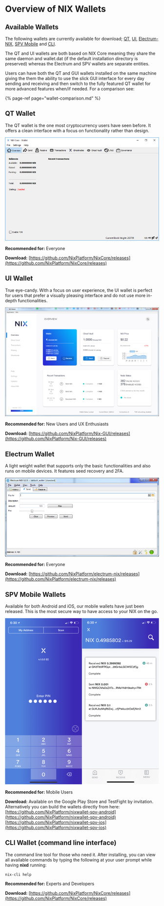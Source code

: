 # Overview of NIX Wallets

## Available Wallets

The following wallets are currently available for download; [QT](./#qt-wallet), [UI](./#ui-wallet), [Electrum-NIX](./#electrum-wallet), [SPV Mobile](./#spv-mobile-wallets) and [CLI](./#cli-wallet-command-line-interface). 

The QT and UI wallets are both based on NIX Core meaning they share the same daemon and wallet.dat \(if the default installation directory is preserved\) whereas the Electrum and SPV wallets are separate entities.

Users can have both the QT and GUI wallets installed on the same machine giving the them the ability to use the slick GUI interface for every day sending and receiving and then switch to the fully featured QT wallet for more advanced features when/if needed. For a comparison see:

{% page-ref page="wallet-comparison.md" %}

## QT Wallet

The QT wallet is the one most cryptocurrency users have seen before. It offers a clean interface with a focus on functionality rather than design.

![Nix Core Wallet](../../.gitbook/assets/qt-wallet.png)

**Recommended for:** Everyone

**Download:** [https://github.com/NixPlatform/NixCore/releases](https://github.com/NixPlatform/NixCore/releases)

## UI Wallet

True eye-candy. With a focus on user experience, the UI wallet is perfect for users that prefer a visually pleasing interface and do not use more in-depth functionalities.

![NIX UI Wallet](../../.gitbook/assets/image%20%282%29.png)

**Recommended for:** New Users and UX Enthusiasts

**Download:** [https://github.com/NixPlatform/Nix-GUI/releases](https://github.com/NixPlatform/Nix-GUI/releases)

## Electrum Wallet

A light weight wallet that supports only the basic functionalities and also runs on mobile devices. It features seed recovery and 2FA.

![NIX Electrum Wallet](../../.gitbook/assets/image%20%286%29.png)

**Recommended for:** Everyone

**Download:** [https://github.com/NixPlatform/electrum-nix/releases](https://github.com/NixPlatform/electrum-nix/releases)

## SPV Mobile Wallets

Available for both Android and iOS, our mobile wallets have just been released. This is the most secure way to have access to your NIX on the go. 

![](../../.gitbook/assets/image%20%283%29.png)

​**Recommended for:** Mobile Users

**Download:** Available on the Google Play Store and TestFight by invitation. Alternatively you can build the wallets directly from here:  
[https://github.com/NixPlatform/nixwallet-spv-android](https://github.com/NixPlatform/nixwallet-spv-android)  
[https://github.com/NixPlatform/nixwallet-spv-ios](https://github.com/NixPlatform/nixwallet-spv-ios)

## CLI Wallet \(command line interface\)

The command line tool for those who need it. After installing, you can view all available commands by typing the following at your user prompt while having **nixd** running:

```text
nix-cli help
```

**Recommended for:** Experts and Developers

**Download:** [https://github.com/NixPlatform/NixCore/releases](https://github.com/NixPlatform/NixCore/releases)

